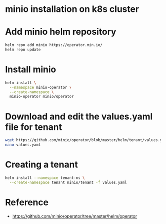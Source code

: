 # minio installation on k8s cluster

# Add minio helm repository
```sh
helm repo add minio https://operator.min.io/
helm repo update
```

# Install minio
```sh
helm install \
  --namespace minio-operator \
  --create-namespace \
  minio-operator minio/operator
```

# Download and edit the values.yaml file for tenant
```sh
wget https://github.com/minio/operator/blob/master/helm/tenant/values.yaml
nano values.yaml
```

# Creating a tenant
```sh
helm install --namespace tenant-ns \
  --create-namespace tenant minio/tenant -f values.yaml
```

# Reference
- https://github.com/minio/operator/tree/master/helm/operator

